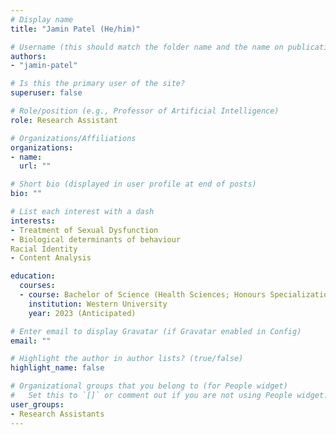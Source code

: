 ```yaml
---
# Display name
title: "Jamin Patel (He/him)"

# Username (this should match the folder name and the name on publications)
authors:
- "jamin-patel"

# Is this the primary user of the site?
superuser: false

# Role/position (e.g., Professor of Artificial Intelligence)
role: Research Assistant

# Organizations/Affiliations
organizations:
- name: 
  url: ""

# Short bio (displayed in user profile at end of posts)
bio: ""

# List each interest with a dash
interests:
- Treatment of Sexual Dysfunction
- Biological determinants of behaviour 
Racial Identity
- Content Analysis

education:
  courses:
  - course: Bachelor of Science (Health Sciences; Honours Specialization)
    institution: Western University
    year: 2023 (Anticipated)

# Enter email to display Gravatar (if Gravatar enabled in Config)
email: ""

# Highlight the author in author lists? (true/false)
highlight_name: false

# Organizational groups that you belong to (for People widget)
#   Set this to `[]` or comment out if you are not using People widget.
user_groups:
- Research Assistants
---
```

